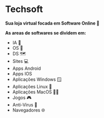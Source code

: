 # Techsoft

**Sua loja virtual focada em Software Online 🏬**

**As areas de softwares se dividem em:**

- IA 🤖
- OS 🔢
- DS 🗺️
- Sites 💻
- Apps Android 
- Apps IOS
- Aplicações Windows 🪟
- Aplicações Linux 🐧
- Aplicações MacOS 😶‍🌫️
- Jogos 🎮
- Anti-Virus 🦠
- Navegadores 🌐